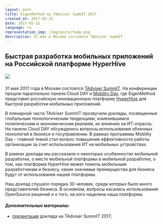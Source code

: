 ```yaml
---
layout: post
title: EigenMethod на TAdviser SummIT 2017
created_at: 2017-05-31
date: 2017-05-31
language: ru
representation_img: /img/posts/tadp.png
description: 31 мая в Москве состоялся TAdviser SummIT
---
```


## Быстрая разработка мобильных приложений на Российской платформе HyperHive  


##### ![](/img/posts/tad.png)

31 мая 2017 года в Москве состоялся [TAdviser SummIT][tad]. На конференции прошли параллельно панели Cloud DAY и [Mobility Day][con], где EigenMethod представил российскую инновационную платформу [HyperHive][hh] для быстрой разработки мобильных приложений.  

В пленарной части TAdviser SummIT прозвучали доклады, посвященные глобальным технологическим тенденциям, изменившимся политическим и экономическим реалиям, их влиянию на ИТ-отрасль. На панели Cloud DAY обсуждались вопросы использования облачных технологий в бизнесе и госуправлении. В рамках программы Mobility Day - главной темой стал вопрос повышения эффективности работы организации за счет использования ИТ на мобильных устройствах.   

В рамках доклада мы рассказали о некоторых особенностях мобильной разработки, о месте мобильной платформы в мобильной разработке, о том, как платформа HyperHive может помочь мобильным разработчикам и бизнесу, какие значимые преимущества для бизнеса будут от использования нашей платформы.  

Наш доклад слушало порядка 30 человек, среди которых было много представителей бизнеса. В основном, вопросы касались  использования OpenSource решений и о того, на кого нацелена наша платформа.  
 

#### **Дополнительные материалы:**   

* [презентация][pres] доклада на TAdviser SummIT 2017;  

[//]: #
   [tad]:<http://summit.tadviser.ru/>
   [con]:<http://www.tadviser.ru/index.php/Статья:Mobility_DAY_2016>
   [auth]:<http://appsconf.ru/2016/author/1586>
   [hh]: <http://eigenmethod.ru/products/hh/>
   [pres]: <http://eigenmethod.ru/pres/mday.pdf>
